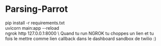 # Parsing-Parrot
pip install -r requirements.txt \
uvicorn main:app --reload \
ngrok http 127.0.0.1:8000 \ 
Quand tu run NGROK tu choppes un lien et tu fois le mettre comme lien callback dans le dashboard sandbox de twilio :)
